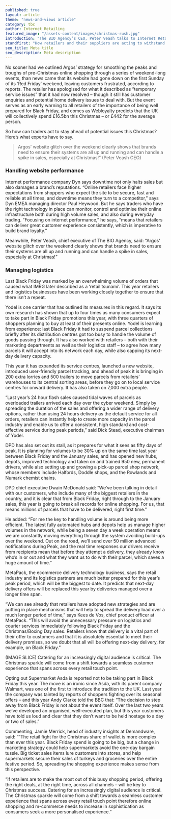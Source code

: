 ```yaml
---
published: true
layout: article
theme: "news-and-views article"
category: tbc
author: Internet Retailing
featured_image: "/assets-content/images/christmas-rush.jpg"
introduction: "The BIO Agency’s CEO, Peter Veash talks to Internet Retailing about the impending festive sales spike and how a lapse in digital channels will hurt brands this Christmas."
standfirst: "How retailers and their suppliers are acting to withstand the Christmas rush - News Article | The BIO Agency"
seo_title: Meta title
seo_description: Meta description
---
```


No sooner had we outlined Argos’ strategy for smoothing the peaks and troughs of pre-Christmas online shopping through a series of weekend-long events, than news came that its website had gone down on the first Sunday of its ‘Red Friday’ weekend, leaving customers frustrated, according to reports.
The retailer has apologised for what it described as “temporary service issues” that it had now resolved – though it still has customer enquiries and potential home delivery issues to deal with. But the event serves as an early warning to all retailers of the importance of being well prepared for Black Friday, and comes as Webloyalty predicts that the UK will collectively spend £16.5bn this Christmas – or £442 for the average person.

So how can traders act to stay ahead of potential issues this Christmas? Here’s what experts have to say.

> Argos’ website glitch over the weekend clearly shows that brands need to ensure their systems are all up and running and can handle a spike in sales, especially at Christmas!” (Peter Veash CEO)

### Handling website performance
Internet performance company Dyn says downtime not only halts sales but also damages a brand’s reputations. “Online retailers face higher expectations from shoppers who expect the site to be secure, fast and reliable at all times, and downtime means they turn to a competitor,” says Dyn EMEA managing director Paul Heywood. But he says traders who have the right technology in place can monitor, control and optimise their online infrastructure both during high volume sales, and also during everyday trading. “Focusing on internet performance,” he says, “means that retailers can deliver great customer experience consistently, which is imperative to build brand loyalty.”

Meanwhile, Peter Veash, chief executive of The BIO Agency, said: “Argos’ website glitch over the weekend clearly shows that brands need to ensure their systems are all up and running and can handle a spike in sales, especially at Christmas!”

### Managing logistics
Last Black Friday was marked by an overwhelming volume of orders that caused what IMRG later described as a ‘retail tsunami’. This year retailers and logistics businesses have been working closely together to ensure that there isn’t a repeat.

Yodel is one carrier that has outlined its measures in this regard. It says its own research has shown that up to four times as many consumers expect to take part in Black Friday promotions this year, with three quarters of shoppers planning to buy at least of their presents online. Yodel is learning from experience: last Black Friday it had to suspend parcel collections briefly after its distribution centres got too busy to handle the volume of goods passing through. It has also worked with retailers – both with their marketing departments as well as their logistics staff – to agree how many parcels it will accept into its network each day, while also capping its next-day delivery capacity.

This year it has expanded its service centres, launched a new website, introduced user-friendly parcel tracking, and ahead of peak it is bringing in 200 extra lorries and 500 trailers to move parcels from retailers’ warehouses to its central sorting areas, before they go on to local service centres for onward delivery. It has also taken on 7,000 extra people.

“Last year’s 24 hour flash sales caused tidal waves of parcels as overloaded trailers arrived each day over the cyber weekend. Simply by spreading the duration of the sales and offering a wider range of delivery options, rather than using 24 hours delivery as the default service for all orders, retailers can instantly help to create more capacity in the parcel industry and enable us to offer a consistent, high standard and cost-effective service during peak periods,” said Dick Stead, executive chairman of Yodel.

DPD has also set out its stall, as it prepares for what it sees as fifty days of peak. It is planning for volumes to be 30% up on the same time last year between Black Friday and the January sales, and has opened new hubs, depots, improved technology and taken on and trained 950 new, permanent drivers, while also setting up and growing a pick-up parcel shop network, whose members include Halfords, Doddle shops, and the Rowlands and Numark chemist chains.

DPD chief executive Dwain McDonald said: “We’ve been talking in detail with our customers, who include many of the biggest retailers in the country, and it is clear that from Black Friday, right through to the January sales, this year is going to break all records for online shopping. For us, that means millions of parcels that have to be delivered, right first time.”

He added: “For me the key to handling volume is around being more efficient. The latest fully automated hubs and depots help us manage higher volumes in the network, while being a seven day a week operation means we are constantly moving everything through the system avoiding build-ups over the weekend. Out on the road, we’ll send over 50 million advanced notifications during Peak, and the real time responses our drivers receive from recipients mean that before they attempt a delivery, they already know who’s in or out and what they want us to do with their parcel, which saves a huge amount of time.”

MetaPack, the ecommerce delivery technology business, says the retail industry and its logistics partners are much better prepared for this year’s peak period, which will be the biggest to date. It predicts that next-day delivery offers will be replaced this year by deliveries managed over a longer time span.

“We can see already that retailers have adopted new strategies and are putting in place mechanisms that will help to spread the delivery load over a much longer period of time,” says Kees de Vos, chief product officer at MetaPack. “This will avoid the unnecessary pressure on logistics and courier services immediately following Black Friday and the Christmas/Boxing Day sales. Retailers know that delivery is a vital part of their offer to customers and that it is absolutely essential to meet their delivery promises, so we doubt that all will be offering next-day delivery, for example, on Black Friday.”

(IMAGE SLICE) Catering for an increasingly digital audience is critical. The Christmas sparkle will come from a shift towards a seamless customer experience that spans across every retail touch point. 

Opting out
Supermarket Asda is reported not to be taking part in Black Friday this year. The move is an ironic since Asda, with its parent company Walmart, was one of the first to introduce the tradition to the UK. Last year the company was tainted by reports of shoppers fighting over its seasonal offers – and this year Andy Clarke told the BBC that: “The decision to step away from Black Friday is not about the event itself. Over the last two years we’ve developed an organised, well-executed plan, but this year customers have told us loud and clear that they don’t want to be held hostage to a day or two of sales.”

Commenting, Jamie Merrick, head of industry insights at Demandware, said: “”The retail fight for the Christmas share of wallet is more complex than ever this year. Black Friday spend is going to be big, but a change in marketing strategy could help supermarkets avoid the one-day bargain tussle. Big ticket sales items lure customers into stores, and help supermarkets secure their sales of turkeys and groceries over the entire festive period. So, spreading the shopping experience makes sense from this perspective.

“If retailers are to make the most out of this busy shopping period, offering the right deals, at the right time, across all channels – will be key to Christmas success. Catering for an increasingly digital audience is critical. The Christmas sparkle will come from a shift towards a seamless customer experience that spans across every retail touch point therefore online shopping and m-commerce needs to increase in sophistication as consumers seek a more personalised experience.”